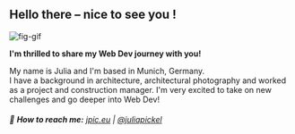 ## Hello there – nice to see you !

![fig-gif](https://github.com/Julia-Pickel/Julia-Pickel/assets/145296722/558a444d-3dc0-4f91-8e41-7c4afd5fea08) 

**I'm thrilled to share my Web Dev journey with you!**

My name is Julia and I'm based in Munich, Germany.  
I have a background in architecture, architectural photography and worked as a project and construction manager. I'm very excited to take on new challenges and go deeper into Web Dev!


###### 🔗 **How to reach me:** [jpic.eu](https://jpic.eu/) | [@juliapickel](https://de.linkedin.com/in/julia-pickel-188937231)
